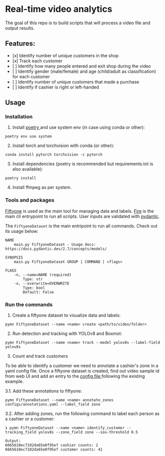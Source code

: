 # Real-time video analytics

The goal of this repo is to build scripts that will
process a video file and output results.

## Features:

- \[x\] Identify number of unique customers in the shop
- \[x\] Track each customer
- \[ \] Identify how many people entered and exit shop during the video
- \[ \] Identify gender (male/female) and age (child/adult as classification) for each customer
- \[ \] Identify number of unique customers that made a purchase
- \[ \] Identify if cashier is right or left-handed

## Usage

### Installation

1. Install [ poetry ](https://python-poetry.org/docs/basic-usage/) and use system env (in case using conda or other):

```
poetry env use system
```

2. Install torch and torchvision with conda (or other):

```
conda install pytorch torchvision -c pytorch
```

3. Install dependencies (poetry is recommended but requirements.txt is also available):

```
poetry install
```

4. Install ffmpeg as per system.

### Tools and packages

[Fiftyone](https://docs.voxel51.com/index.html) is used as the main tool for managing data
and labels. [Fire](https://google.github.io/python-fire/guide/) is the main cli entrypoint
to run all scripts. User inputs are validated with
[pydantic](https://docs.pydantic.dev/latest/concepts/models/).

The `FiftyoneDataset` is the main entripoint to run all commands.
Check out its usage below:

```
NAME
    main.py FiftyoneDataset - Usage docs: https://docs.pydantic.dev/2.7/concepts/models/

SYNOPSIS
    main.py FiftyoneDataset GROUP | COMMAND | <flags>

FLAGS
    -n, --name=NAME (required)
        Type: str
    -o, --overwrite=OVERWRITE
        Type: bool
        Default: False

```

### Run the commands

1. Create a fiftyone dataset to visualize data and labels:

```
pymn FiftyoneDataset --name <name> create <path/to/video/folder>
```

2. Run detection and tracking with YOLOv8 and Boxmot:

```
pymn FiftyoneDataset --name <name> track --model yolov8s --label-field yolov8s
```

3. Count and track customers

To be able to identify a customer we need to annotate
a cashier's zone in a yaml config file. Once a fiftyone
dataset is created, find out video sample id from web UI
and add an entry to the [ config file ](configs/annotations.yaml)
following the existing example.

3.1. Add these annotations to fiftyone:

```
pymn FiftyoneDataset --name <name> annotate_zones configs/annotations.yaml --label_field zone
```

3.2. After adding zones, run the following command to label
each person as a cashier or a customer:

```
❯ pymn FiftyoneDataset --name <name> identify_customer --tracking_field yolov8s --zone_field zone --iou-threshold 0.5

Output:
6665610ec7102da65e0f95ef cashier counts: 2
6665610ec7102da65e0f95ef customer counts: 41
```
